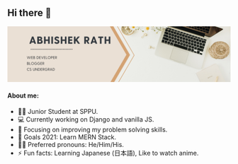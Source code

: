 ## Hi there 👋 


![Screenshot](https://github.com/Abhishek-Rath/Abhishek-Rath/blob/f308069ba85d758a5453c10592d269a3128928ae/Abhishek%20Rath.png)


#### About me:

- 👨‍🎓 Junior Student at SPPU.
- 💻 Currently working on Django and vanilla JS.
- 🎯 Focusing on improving my problem solving skills.
- 🥅 Goals 2021: Learn MERN Stack.
- 🧑🏼 Preferred pronouns: He/Him/His.
- ⚡ Fun facts: Learning Japanese (日本語), Like to watch anime.
